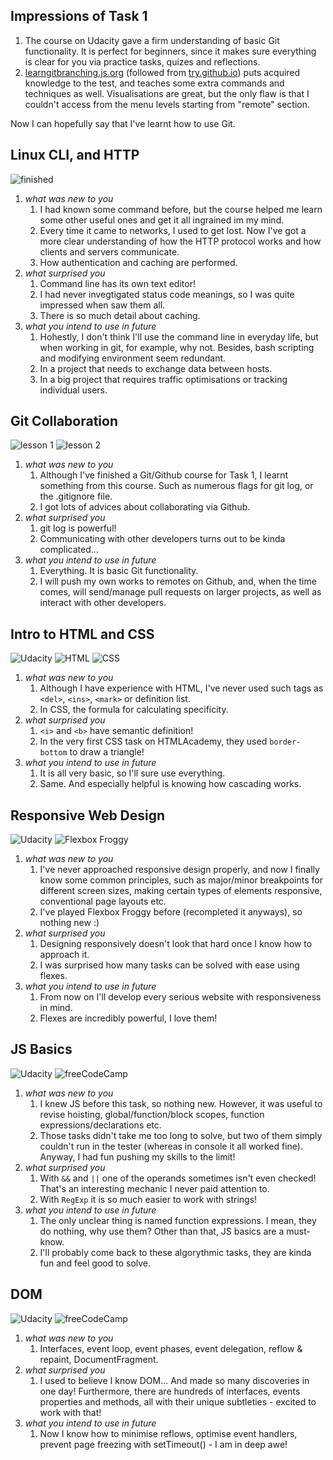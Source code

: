 ## Impressions of Task 1

1. The course on Udacity gave a firm understanding of basic Git functionality. It is perfect for
   beginners, since it makes sure everything is clear for you via practice tasks, quizes and reflections.
2. [learngitbranching.js.org](http://learngitbranching.js.org) (followed from [try.github.io](http://try.github.io))
   puts acquired knowledge to the test, and teaches some extra commands and techniques as well.
   Visualisations are great, but the only flaw is that I couldn't access from the menu levels
   starting from "remote" section.

Now I can hopefully say that I've learnt how to use Git.


## Linux CLI, and HTTP
![finished](task_linux_cli/finished.png)
1. *what was new to you*
   1. I had known some command before, but the course helped me learn some other useful ones
      and get it all ingrained im my mind.
   2. Every time it came to networks, I used to get lost. Now I've got a more clear understanding
      of how the HTTP protocol works and how clients and servers communicate.
   3. How authentication and caching are performed.
2. *what surprised you*
   1. Command line has its own text editor!
   2. I had never invegtigated status code meanings, so I was quite impressed when saw them all.
   3. There is so much detail about caching.
3. *what you intend to use in future*
   1. Hohestly, I don't think I'll use the command line in everyday life, but when working in git,
      for example, why not. Besides, bash scripting and modifying environment seem redundant.
   2. In a project that needs to exchange data between hosts.
   3. In a big project that requires traffic optimisations or tracking individual users.


## Git Collaboration
![lesson 1](task_git_collaboration/ud123.png)
![lesson 2](task_git_collaboration/ud456.png)
1. *what was new to you*
   1. Although I've finished a Git/Github course for Task 1, I learnt something from this course.
      Such as numerous flags for git log, or the .gitignore file.
   2. I got lots of advices about collaborating via Github.
2. *what surprised you*
   1. git log is powerful!
   2. Communicating with other developers turns out to be kinda complicated...
3. *what you intend to use in future*
   1. Everything. It is basic Git functionality.
   2. I will push my own works to remotes on Github, and, when the time comes, will send/manage
      pull requests on larger projects, as well as interact with other developers.


## Intro to HTML and CSS
![Udacity](task_html_css_intro/ud001.png)
![HTML](task_html_css_intro/html.png)
![CSS](task_html_css_intro/css.png)
1. *what was new to you*
   1. Although I have experience with HTML, I've never used such tags as `<del>`, `<ins>`, `<mark>` or
      definition list.
   2. In CSS, the formula for calculating specificity.
2. *what surprised you*
   1. `<i>` and `<b>` have semantic definition!
   2. In the very first CSS task on HTMLAcademy, they used `border-bottom` to draw a triangle!
3. *what you intend to use in future*
   1. It is all very basic, so I'll sure use everything.
   2. Same. And especially helpful is knowing how cascading works.


## Responsive Web Design
![Udacity](task_responsive_web_design/ud893.png)
![Flexbox Froggy](task_responsive_web_design/flexboxfroggy.png)
1. *what was new to you*
   1. I've never approached responsive design properly, and now I finally know some common principles,
      such as major/minor breakpoints for different screen sizes, making certain types of elements
      responsive, conventional page layouts etc.
   2. I've played Flexbox Froggy before (recompleted it anyways), so nothing new :)
2. *what surprised you*
   1. Designing responsively doesn't look that hard once I know how to approach it.
   2. I was surprised how many tasks can be solved with ease using flexes.
3. *what you intend to use in future*
   1. From now on I'll develop every serious website with responsiveness in mind.
   2. Flexes are incredibly powerful, I love them!

## JS Basics
![Udacity](task_js_basics/ud803.png)
![freeCodeCamp](task_js_basics/freeCodeCamp.png)
1. *what was new to you*
   1. I knew JS before this task, so nothing new. However, it was useful to revise hoisting,
      global/function/block scopes, function expressions/declarations etc.
   2. Those tasks didn't take me too long to solve, but two of them simply couldn't run in the
      tester (whereas in console it all worked fine). Anyway, I had fun pushing my skills to the limit!
2. *what surprised you*
   1. With `&&` and `||` one of the operands sometimes isn't even checked! That's an interesting
      mechanic I never paid attention to.
   2. With `RegExp` it is so much easier to work with strings!
3. *what you intend to use in future*
   1. The only unclear thing is named function expressions. I mean, they do nothing, why use them?
      Other than that, JS basics are a must-know.
   2. I'll probably come back to these algorythmic tasks, they are kinda fun and feel good to solve.

## DOM
![Udacity](task_js_dom/ud117.png)
![freeCodeCamp](task_js_dom/freeCodeCamp.png)
1. *what was new to you*
   1. Interfaces, event loop, event phases, event delegation, reflow & repaint, DocumentFragment.
2. *what surprised you*
   1. I used to believe I know DOM... And made so many discoveries in one day! Furthermore, there
      are hundreds of interfaces, events properties and methods, all with their unique subtleties -
      excited to work with that!
3. *what you intend to use in future*
   1. Now I know how to minimise reflows, optimise event handlers, prevent page freezing with
      setTimeout() - I am in deep awe!
